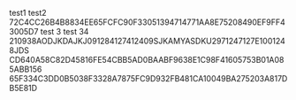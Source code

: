 test1
test2
72C4CC26B4B8834EE65FCFC90F33051394714771AA8E75208490EF9FF43005D7
test 3
test 34
210938AODJKDAJKJ091284127412409SJKAMYASDKU2971247127E1001248JDS
CD640A58C82D45816FE54CBB5AD0BAABF9638E1C98F41605753B01A085ABB156
65F334C3DD0B5038F3328A7875FC9D932FB481CA10049BA275203A817DB5E81D

